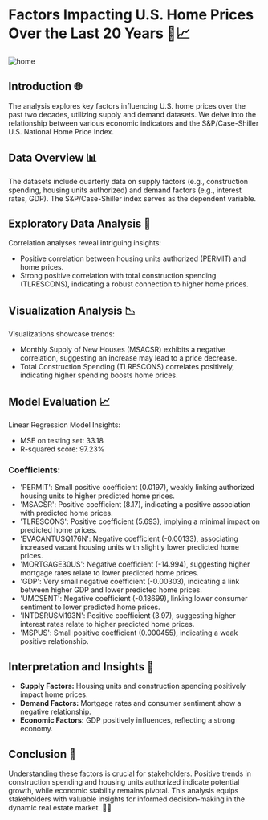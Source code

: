 # Factors Impacting U.S. Home Prices Over the Last 20 Years 🏡📈

![home](https://github.com/mipranjal/US-Home-Pricing-Model/assets/110101325/0c828624-849b-4333-aa9c-467a30c2258a)

## Introduction 🌐
The analysis explores key factors influencing U.S. home prices over the past two decades, utilizing supply and demand datasets. We delve into the relationship between various economic indicators and the S&P/Case-Shiller U.S. National Home Price Index.

## Data Overview 📊
The datasets include quarterly data on supply factors (e.g., construction spending, housing units authorized) and demand factors (e.g., interest rates, GDP). The S&P/Case-Shiller index serves as the dependent variable.

## Exploratory Data Analysis 🧐
Correlation analyses reveal intriguing insights:
- Positive correlation between housing units authorized (PERMIT) and home prices.
- Strong positive correlation with total construction spending (TLRESCONS), indicating a robust connection to higher home prices.

## Visualization Analysis 📉
Visualizations showcase trends:
- Monthly Supply of New Houses (MSACSR) exhibits a negative correlation, suggesting an increase may lead to a price decrease.
- Total Construction Spending (TLRESCONS) correlates positively, indicating higher spending boosts home prices.

## Model Evaluation 📈
Linear Regression Model Insights:
- MSE on testing set: 33.18
- R-squared score: 97.23%

### Coefficients:
- 'PERMIT': Small positive coefficient (0.0197), weakly linking authorized housing units to higher predicted home prices.
- 'MSACSR': Positive coefficient (8.17), indicating a positive association with predicted home prices.
- 'TLRESCONS': Positive coefficient (5.693), implying a minimal impact on predicted home prices.
- 'EVACANTUSQ176N': Negative coefficient (-0.00133), associating increased vacant housing units with slightly lower predicted home prices.
- 'MORTGAGE30US': Negative coefficient (-14.994), suggesting higher mortgage rates relate to lower predicted home prices.
- 'GDP': Very small negative coefficient (-0.00303), indicating a link between higher GDP and lower predicted home prices.
- 'UMCSENT': Negative coefficient (-0.18699), linking lower consumer sentiment to lower predicted home prices.
- 'INTDSRUSM193N': Positive coefficient (3.97), suggesting higher interest rates relate to higher predicted home prices.
- 'MSPUS': Small positive coefficient (0.000455), indicating a weak positive relationship.

## Interpretation and Insights 🤔
- **Supply Factors:** Housing units and construction spending positively impact home prices.
- **Demand Factors:** Mortgage rates and consumer sentiment show a negative relationship.
- **Economic Factors:** GDP positively influences, reflecting a strong economy.

## Conclusion 🚀
Understanding these factors is crucial for stakeholders. Positive trends in construction spending and housing units authorized indicate potential growth, while economic stability remains pivotal. This analysis equips stakeholders with valuable insights for informed decision-making in the dynamic real estate market. 🏡💡
